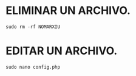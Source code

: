 # ELIMINAR UN ARCHIVO.  

``` sudo rm -rf NOMARXIU ```  

# EDITAR UN ARCHIVO.  

``` sudo nano config.php ```  


# 
